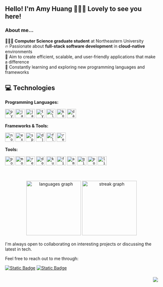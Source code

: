

## Hello! I'm Amy Huang 🙋🏻‍♀️ Lovely to see you here!

### About me...
<p>
  
👩🏻‍🎓 **Computer Science graduate student** at Northeastern University <br>
🔥 Passionate about **full-stack software development** in **cloud-native** environments <br>
🎯 Aim to create efficient, scalable, and user-friendly applications that make a difference <br>
🌱 Constantly learning and exploring new programming languages and frameworks <br>

</p>

## 💻 Technologies

**Programming Languages:**

<code><img height="30" alt="python logo" src="https://cdn.jsdelivr.net/gh/devicons/devicon/icons/python/python-original.svg"></code>
<code><img height="30" alt="java logo" src="https://cdn.jsdelivr.net/gh/devicons/devicon/icons/java/java-original.svg"></code>
<code><img height="30" alt="javascript logo" src="https://skillicons.dev/icons?i=js"></code>
<code><img height="30" alt="typescript logo" src="https://skillicons.dev/icons?i=ts"></code>
<code><img height="30" alt="c logo" src="https://cdn.jsdelivr.net/gh/devicons/devicon/icons/c/c-original.svg"></code>
<code><img height="30" alt="kotlin logo" src="https://cdn.jsdelivr.net/gh/devicons/devicon/icons/kotlin/kotlin-original.svg"></code>
<code><img height="30" alt="dart logo" src="https://cdn.jsdelivr.net/gh/devicons/devicon/icons/dart/dart-original.svg"></code>


**Frameworks & Tools:**

<code><img height="30" alt="nodejs logo" src="https://skillicons.dev/icons?i=nodejs"></code>
<code><img height="30" alt="express logo" src="https://skillicons.dev/icons?i=express"></code>
<code><img height="30" alt="spring logo" src="https://cdn.jsdelivr.net/gh/devicons/devicon/icons/spring/spring-original.svg"></code>
<code><img height="30" alt="django logo" src="https://cdn.jsdelivr.net/gh/devicons/devicon/icons/django/django-plain.svg"></code>
<code><img height="30" alt="flutter logo" src="https://cdn.jsdelivr.net/gh/devicons/devicon/icons/flutter/flutter-original.svg"></code>
<code><img height="30" alt="react logo" src="https://cdn.jsdelivr.net/gh/devicons/devicon/icons/react/react-original.svg"></code>

**Tools:**

<code><img height="30" alt="postgresql logo" src="https://cdn.jsdelivr.net/gh/devicons/devicon/icons/postgresql/postgresql-original.svg"></code>
<code><img height="30" alt="mongodb logo" src="https://cdn.jsdelivr.net/gh/devicons/devicon/icons/mongodb/mongodb-original.svg"></code>
<code><img height="30" alt="redis logo" src="https://cdn.jsdelivr.net/gh/devicons/devicon/icons/redis/redis-original.svg"></code>
<code><img height="30" alt="docker logo" src="https://skillicons.dev/icons?i=docker"></code>
<code><img height="30" alt="kubernetes logo" src="https://skillicons.dev/icons?i=kubernetes"></code>
<code><img height="30" alt="firebase logo" src="https://cdn.jsdelivr.net/gh/devicons/devicon/icons/firebase/firebase-plain.svg"></code>
<code><img height="30" alt="amazonwebservices logo" src="https://skillicons.dev/icons?i=aws"></code>
<code><img height="30" alt="git logo" src="https://skillicons.dev/icons?i=git"></code>
<code><img height="30" alt="postman logo" src="https://skillicons.dev/icons?i=postman"></code>
<code><img height="30" alt="linux logo" src="https://cdn.jsdelivr.net/gh/devicons/devicon/icons/linux/linux-original.svg"></code>

<br>
<br>

<div align="center">
  <img src="https://github-readme-stats.vercel.app/api/top-langs?username=amyhuang95&locale=en&hide_title=false&layout=compact&card_width=320&langs_count=5&theme=default&hide_border=false&order=2&hide=jupyter%20notebook" height="180" alt="languages graph"  />     
  <img src="https://streak-stats.demolab.com?user=amyhuang95&locale=en&mode=weekly&theme=default&hide_border=false&border_radius=5&order=3" height="180" alt="streak graph"  />
</div>

<br>
I'm always open to collaborating on interesting projects or discussing the latest in tech. 

Feel free to reach out to me through:

[![Static Badge](https://img.shields.io/badge/hsinyaohuang-0077B5?style=flat-square&logo=linkedin&logoColor=f5f3f2&logoSize=14&labelColor=0077B5)](https://www.linkedin.com/in/hsinyaohuang/) [![Static Badge](https://img.shields.io/badge/amyhshuang%40gmail.com-D14836?style=flat-square&logo=gmail&logoColor=f5f3f2&logoSize=14&labelColor=D14836)](mailto:amyhshuang@gmail.com)

###
<div align="right">
  <img src="https://visitor-badge.laobi.icu/badge?page_id=amyhuang95.amyhuang95&left_color=dimgrey&right_color=darkorange&left_text=views"  />
</div>


